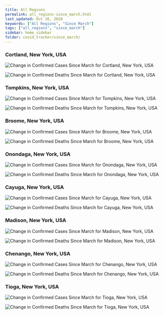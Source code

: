 ```yaml
---
title: All Regions
permalink: all_regions-since_march.html
last_updated: Oct 16, 2020
keywords: ["All Regions", "Since March"]
tags: ["all_regions", "since_march"]
sidebar: home_sidebar
folder: covid_tracker/since_march/
---
```


<h3>Cortland, New York, USA</h3>

![Change in Confirmed Cases Since March for Cortland, New York, USA](images/graphs/usa-new_york-cortland-delta_confirmed-since_march_graph.png)

![Change in Confirmed Deaths Since March for Cortland, New York, USA](images/graphs/usa-new_york-cortland-delta_deaths-since_march_graph.png)

<h3>Tompkins, New York, USA</h3>

![Change in Confirmed Cases Since March for Tompkins, New York, USA](images/graphs/usa-new_york-tompkins-delta_confirmed-since_march_graph.png)

![Change in Confirmed Deaths Since March for Tompkins, New York, USA](images/graphs/usa-new_york-tompkins-delta_deaths-since_march_graph.png)

<h3>Broome, New York, USA</h3>

![Change in Confirmed Cases Since March for Broome, New York, USA](images/graphs/usa-new_york-broome-delta_confirmed-since_march_graph.png)

![Change in Confirmed Deaths Since March for Broome, New York, USA](images/graphs/usa-new_york-broome-delta_deaths-since_march_graph.png)

<h3>Onondaga, New York, USA</h3>

![Change in Confirmed Cases Since March for Onondaga, New York, USA](images/graphs/usa-new_york-onondaga-delta_confirmed-since_march_graph.png)

![Change in Confirmed Deaths Since March for Onondaga, New York, USA](images/graphs/usa-new_york-onondaga-delta_deaths-since_march_graph.png)

<h3>Cayuga, New York, USA</h3>

![Change in Confirmed Cases Since March for Cayuga, New York, USA](images/graphs/usa-new_york-cayuga-delta_confirmed-since_march_graph.png)

![Change in Confirmed Deaths Since March for Cayuga, New York, USA](images/graphs/usa-new_york-cayuga-delta_deaths-since_march_graph.png)

<h3>Madison, New York, USA</h3>

![Change in Confirmed Cases Since March for Madison, New York, USA](images/graphs/usa-new_york-madison-delta_confirmed-since_march_graph.png)

![Change in Confirmed Deaths Since March for Madison, New York, USA](images/graphs/usa-new_york-madison-delta_deaths-since_march_graph.png)

<h3>Chenango, New York, USA</h3>

![Change in Confirmed Cases Since March for Chenango, New York, USA](images/graphs/usa-new_york-chenango-delta_confirmed-since_march_graph.png)

![Change in Confirmed Deaths Since March for Chenango, New York, USA](images/graphs/usa-new_york-chenango-delta_deaths-since_march_graph.png)

<h3>Tioga, New York, USA</h3>

![Change in Confirmed Cases Since March for Tioga, New York, USA](images/graphs/usa-new_york-tioga-delta_confirmed-since_march_graph.png)

![Change in Confirmed Deaths Since March for Tioga, New York, USA](images/graphs/usa-new_york-tioga-delta_deaths-since_march_graph.png)
